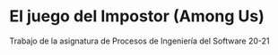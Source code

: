 # El juego del Impostor (Among Us)
Trabajo de la asignatura de Procesos de Ingeniería del Software 20-21
